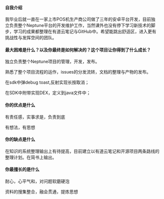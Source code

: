 #### 自我介绍
我毕业后就一直在一家上市POS机生产商公司做了三年的安卓平台开发，目前独立负责整个Neptune平台的开发维护工作，当然课外也没有停下学习新技术的脚步，学习的成果都整理在有道云笔记与GitHub中。希望能跳出舒适区，进入更有挑战性与发挥空间的团队。


#### 最大困难是什么？以及你最终是如何解决的？这个项目让你得到了什么成长？
独立负责整个Neptune项目的管理，开发，发布。

熟悉了整个项目流程的运作，issues的分发流转，文档的整理与产物的发布。

在sdk中弹debug toast,反射实现长按取消；

在SDK中附带实现DEX，定义到java文件中；


#### 你的优点是什么
有责任感，实事求是，负责到底

有想法，有思想

#### 你的缺点是什么
在知识的系统整理输出上有待提高，目前建立以有道云笔记和开源项目两条路线的整理计划。在简书上输出。

#### 你最擅长的是什么
耐心，心平气和，对问题软磨硬泡

资料的搜集整合，融会贯通，提炼思想




